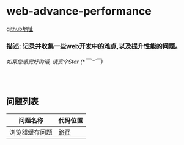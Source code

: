 # web-advance-performance

[github地址](https://github.com/13201479182/web-advance-performance.git)

### 描述: 记录并收集一些web开发中的难点,以及提升性能的问题。
###### 如果您感觉好的话, 请赏个Star (*￣︶￣)
&nbsp;

## 问题列表
问题名称 | 代码位置 |
----------|---------|
|浏览器缓存问题|[路径](./web-cache/note.txt)|